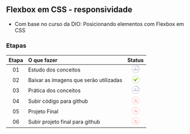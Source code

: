 ## Flexbox em CSS - responsividade
 - Com base no curso da DIO: Posicionando elementos com Flexbox em CSS

### Etapas
|Etapa | O que fazer      | Status |
|:----:|:-----------------|:------:|
|  01  | Estudo dos conceitos  |<img src="img/em_processo.png" alt="Em processo" width="20" height="20"/>|
|  02  | Baixar as imagens que serão utilizadas |<img src="img/ok.png" alt="0k" width="20" height="20"/>|
|  03  | Prática dos conceitos|<img src="img/em_processo.png" alt="Em processo" width="20" height="20"/>|
|  04  | Subir código para github |<img src="img/nao_iniciado.png" alt="Não Iniciado" width="20" height="20"/>|
|  05  | Projeto Final            |<img src="img/nao_iniciado.png" alt="0k" width="20" height="20"/>|
|  06  | Subir projeto final para github |<img src="img/nao_iniciado.png" alt="Não Iniciado" width="20" height="20"/>